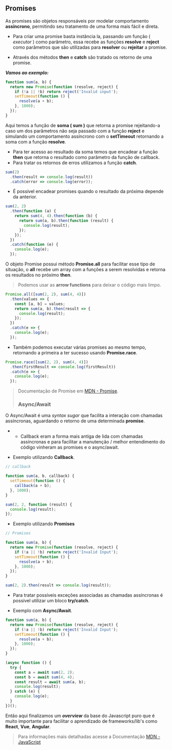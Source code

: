## Promises

As promises são objetos responsáveis por modelar comportamento **assíncrono**, permitindo seu tratamento de uma forma mais fácil e direta.

- Para criar uma promise basta instância la, passando um função ( _executor_ ) como parâmetro, essa recebe as funções **resolve** e **reject** como parâmetros que são utilizadas para **resolver** ou **rejeitar** a promise.

- Através dos métodos **then** e **catch** são tratado os retorno de uma promise.

**_Vamos ao exemplo:_**

```js
function sum(a, b) {
  return new Promise(function (resolve, reject) {
    if (!a || !b) return reject('Invalid input');
    setTimeout(function () {
      resolve(a + b);
    }, 1000);
  });
}
```

Aqui temos a função de **soma ( sum )** que retorna a promise rejeitando-a caso um dos parâmetros não seja passado com a função **reject** e simulando um comportamento assíncrono com o **setTimeout** retornando a soma com a função **resolve**.

- Para ter acesso ao resultado da soma temos que encadear a função **then** que retorna o resultado como parâmetro da função de callback.
- Para tratar os retornos de erros utilizamos a função **catch**.

```js
sum(2)
  .then(result => console.log(result))
  .catch(error => console.log(error));
```

- É possível encadear promises quando o resultado da próxima depende da anterior.

```js
sum(2, 2)
  .then(function (a) {
    return sum(4, 4).then(function (b) {
      return sum(a, b).then(function (result) {
        console.log(result);
      });
    });
  })
  .catch(function (e) {
    console.log(e);
  });
```

O objeto Promise possui método **Promise.all** para facilitar esse tipo de situação, o **all** recebe um array com a funções a serem resolvidas e retorna os resultados no próximo **then**.

> Podemos usar as **arrow functions** para deixar o código mais limpo.

```js
Promise.all([sum(2, 2), sum(4, 4)])
  .then(values => {
    const [a, b] = values;
    return sum(a, b).then(result => {
      console.log(result);
    });
  })
  .catch(e => {
    console.log(e);
  });
```

- Também podemos executar várias promises ao mesmo tempo, retornando a primeira a ter sucesso usando **Promise.race**.

```js
Promise.race([sum(2, 2), sum(4, 4)])
  .then(firstResult => console.log(firstResult))
  .catch(e => {
    console.log(e);
  });
```

> Documentação de Promise em [MDN - Promise](https://developer.mozilla.org/pt-BR/docs/Web/JavaScript/Reference/Global_Objects/Promise).
>
> ### Async/Await

O Async/Await é uma _syntax sugar_ que facilita a interação com chamadas assíncronas, aguardando o retorno de uma determinada **promise**.

- - Callback eram a forma mais antiga de lida com chamadas assíncronas e para facilitar a manutenção / melhor entendimento do código vinheram as promises e o async/await.

- Exemplo utilizando **Callback**.

```js
// callback

function sum(a, b, callback) {
  setTimeout(function () {
    callback(a + b);
  }, 1000);
}

sum(2, 2, function (result) {
  console.log(result);
});
```

- Exemplo utilizando **Promises**

```js
// Promises

function sum(a, b) {
  return new Promise(function (resolve, reject) {
    if (!a || !b) return reject('Invalid Input');
    setTimeout(function () {
      resolve(a + b);
    }, 1000);
  });
}

sum(2, 2).then(result => console.log(result));
```

- Para tratar possíveis exceções associadas as chamadas assíncronas é possível utilizar um bloco **try/catch**.

- Exemplo com **Async/Await**.

```js
function sum(a, b) {
  return new Promise(function (resolve, reject) {
    if (!a || !b) return reject('Invalid Input');
    setTimeout(function () {
      resolve(a + b);
    }, 1000);
  });
}

(async function () {
  try {
    const a = await sum(2, 2);
    const b = await sum(4, 4);
    const result = await sum(a, b);
    console.log(result);
  } catch (e) {
    console.log(e);
  }
})();
```

Então aqui finalizamos um **_overview_** da base do Javascript puro que é muito importante para facilitar o aprendizado de frameworks/lib's como **React**, **Vue**, **Angular**.

> Para informações mais detalhadas acesse a Documentação [MDN - JavaScript](https://developer.mozilla.org/pt-BR/docs/Web/JavaScript)
